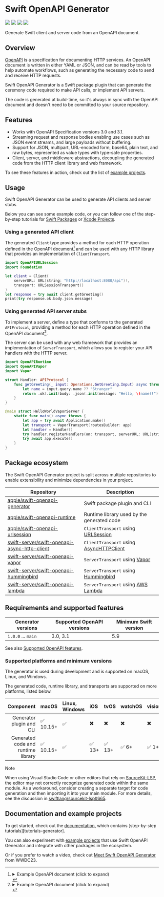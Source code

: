 # Swift OpenAPI Generator

[![](https://img.shields.io/badge/sswg-incubating-yellow.svg)](https://www.swift.org/sswg/)
[![](https://img.shields.io/badge/docc-read_documentation-blue)](https://swiftpackageindex.com/apple/swift-openapi-generator/documentation)
[![](https://img.shields.io/github/v/release/apple/swift-openapi-generator)](https://github.com/apple/swift-openapi-generator/releases)
[![](https://img.shields.io/endpoint?url=https%3A%2F%2Fswiftpackageindex.com%2Fapi%2Fpackages%2Fapple%2Fswift-openapi-generator%2Fbadge%3Ftype%3Dswift-versions)](https://swiftpackageindex.com/apple/swift-openapi-generator)

Generate Swift client and server code from an OpenAPI document.

## Overview

[OpenAPI][openapi] is a specification for documenting HTTP services. An OpenAPI document is written in either YAML or JSON, and can be read by tools to help automate workflows, such as generating the necessary code to send and receive HTTP requests.

Swift OpenAPI Generator is a Swift package plugin that can generate the ceremony code required to make API calls, or implement API servers.

The code is generated at build-time, so it's always in sync with the OpenAPI document and doesn't need to be committed to your source repository.

## Features

- Works with OpenAPI Specification versions 3.0 and 3.1.
- Streaming request and response bodies enabling use cases such as JSON event streams, and large payloads without buffering.
- Support for JSON, multipart, URL-encoded form, base64, plain text, and raw bytes, represented as value types with type-safe properties.
- Client, server, and middleware abstractions, decoupling the generated code from the HTTP client library and web framework.

To see these features in action, check out the list of [example projects][examples-generator].

## Usage

Swift OpenAPI Generator can be used to generate API clients and server stubs.

Below you can see some example code, or you can follow one of the step-by-step tutorials for [Swift Packages][tutorials-generator-spm] or [Xcode Projects][tutorials-generator-xcode].

### Using a generated API client

The generated `Client` type provides a method for each HTTP operation defined in the OpenAPI document[^example-openapi-yaml] and can be used with any HTTP library that provides an implementation of `ClientTransport`.

```swift
import OpenAPIURLSession
import Foundation

let client = Client(
    serverURL: URL(string: "http://localhost:8080/api")!,
    transport: URLSessionTransport()
)
let response = try await client.getGreeting()
print(try response.ok.body.json.message)
```

### Using generated API server stubs

To implement a server, define a type that conforms to the generated `APIProtocol`, providing a method for each HTTP operation defined in the OpenAPI document[^example-openapi-yaml].

The server can be used with any web framework that provides an implementation of `ServerTransport`, which allows you to register your API handlers with the HTTP server.

```swift
import OpenAPIRuntime
import OpenAPIVapor
import Vapor

struct Handler: APIProtocol {
    func getGreeting(_ input: Operations.GetGreeting.Input) async throws -> Operations.GetGreeting.Output {
        let name = input.query.name ?? "Stranger"
        return .ok(.init(body: .json(.init(message: "Hello, \(name)!"))))
    }
}

@main struct HelloWorldVaporServer {
    static func main() async throws {
        let app = try await Application.make()
        let transport = VaporTransport(routesBuilder: app)
        let handler = Handler()
        try handler.registerHandlers(on: transport, serverURL: URL(string: "/api")!)
        try await app.execute()
    }
}
```

## Package ecosystem

The Swift OpenAPI Generator project is split across multiple repositories to enable extensibility and minimize dependencies in your project.

| Repository                                                 | Description                                        |
| ----------                                                 | -----------                                        |
| [apple/swift-openapi-generator][repo-generator]            | Swift package plugin and CLI                       |
| [apple/swift-openapi-runtime][repo-runtime]                | Runtime library used by the generated code         |
| [apple/swift-openapi-urlsession][repo-urlsession]          | `ClientTransport` using [URLSession][urlsession]   |
| [swift-server/swift-openapi-async-http-client][repo-ahc]   | `ClientTransport` using [AsyncHTTPClient][ahc]     |
| [swift-server/swift-openapi-vapor][repo-vapor]             | `ServerTransport` using [Vapor][vapor]             |
| [swift-server/swift-openapi-hummingbird][repo-hummingbird] | `ServerTransport` using [Hummingbird][hummingbird] |
| [swift-server/swift-openapi-lambda][repo-lambda]           | `ServerTransport` using [AWS Lambda][lambda]       |

## Requirements and supported features

| Generator versions | Supported OpenAPI versions | Minimum Swift version |
| ------------------ | -------------------------- | --------------------- |
| `1.0.0` ... `main` | 3.0, 3.1                   | 5.9                   |

See also [Supported OpenAPI features][supported-openapi-features].

### Supported platforms and minimum versions

The generator is used during development and is supported on macOS, Linux, and Windows.

The generated code, runtime library, and transports are supported on more
platforms, listed below.

| Component                           | macOS     | Linux, Windows | iOS    | tvOS   | watchOS | visionOS |
| ----------------------------------: | :---      | :---  | :-     | :--    | :-----  | :------  |
| Generator plugin and CLI            | ✅ 10.15+ | ✅    | ✖️      | ✖️      | ✖️       | ✖️        |
| Generated code and runtime library  | ✅ 10.15+ | ✅    | ✅ 13+ | ✅ 13+ | ✅ 6+   | ✅ 1+    |

> [!NOTE]
> When using Visual Studio Code or other editors that rely on [SourceKit-LSP](https://github.com/swiftlang/sourcekit-lsp), the editor may not correctly recognize generated code within the same module. As a workaround, consider creating a separate target for code generation and then importing it into your main module. For more details, see the discussion in [swiftlang/sourcekit-lsp#665](https://github.com/swiftlang/sourcekit-lsp/issues/665#issuecomment-2093169169).

## Documentation and example projects

To get started, check out the [documentation][docs-generator], which contains
[step-by-step tutorials][tutorials-generator].

You can also experiment with [example projects][examples-generator] that use
Swift OpenAPI Generator and integrate with other packages in the ecosystem.

Or if you prefer to watch a video, check out [Meet Swift OpenAPI
Generator](https://developer.apple.com/wwdc23/10171) from WWDC23.

[openapi]: https://openapis.org
[repo-generator]: https://github.com/apple/swift-openapi-generator
[docs-generator]: https://swiftpackageindex.com/apple/swift-openapi-generator/documentation
[tutorials-generator-spm]: https://swiftpackageindex.com/apple/swift-openapi-generator/tutorials/swift-openapi-generator/clientswiftpm
[tutorials-generator-xcode]: https://swiftpackageindex.com/apple/swift-openapi-generator/tutorials/swift-openapi-generator/clientxcode
[supported-openapi-features]: https://swiftpackageindex.com/apple/swift-openapi-generator/documentation/swift-openapi-generator/supported-openapi-features
[examples-generator]: https://github.com/apple/swift-openapi-generator/blob/main/Examples/README.md
[repo-runtime]: https://github.com/apple/swift-openapi-runtime
[repo-urlsession]: https://github.com/apple/swift-openapi-urlsession
[urlsession]: https://developer.apple.com/documentation/foundation/urlsession
[repo-ahc]: https://github.com/swift-server/swift-openapi-async-http-client
[ahc]: https://github.com/swift-server/async-http-client
[repo-vapor]: https://github.com/swift-server/swift-openapi-vapor
[vapor]: https://github.com/vapor/vapor
[repo-hummingbird]: https://github.com/swift-server/swift-openapi-hummingbird
[hummingbird]: https://github.com/hummingbird-project/hummingbird
[repo-lambda]: https://github.com/swift-server/swift-openapi-lambda
[lambda]: https://docs.aws.amazon.com/lambda/latest/dg/welcome.html
[^example-openapi-yaml]: <details><summary>Example OpenAPI document (click to expand)</summary>

    ```yaml
    openapi: '3.1.0'
    info:
      title: GreetingService
      version: 1.0.0
    servers:
      - url: https://example.com/api
        description: Example service deployment.
    paths:
      /greet:
        get:
          operationId: getGreeting
          parameters:
            - name: name
              required: false
              in: query
              description: The name used in the returned greeting.
              schema:
                type: string
          responses:
            '200':
              description: A success response with a greeting.
              content:
                application/json:
                  schema:
                    $ref: '#/components/schemas/Greeting'
    components:
      schemas:
        Greeting:
          type: object
          description: A value with the greeting contents.
          properties:
            message:
              type: string
              description: The string representation of the greeting.
          required:
            - message
    ```
    </details>
